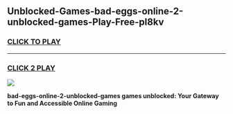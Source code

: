 
## Unblocked-Games-bad-eggs-online-2-unblocked-games-Play-Free-pl8kv
<h3>
<a href="https://premium76.site?title=bad-eggs-online-2-unblocked-games&ref=18A">CLICK TO PLAY</a></h3>
<hr>

<h3>
<a href="https://premium76.site?title=bad-eggs-online-2-unblocked-games&ref=18A">CLICK 2 PLAY</a>
  
</h3>

<a href="https://premium76.site?title=bad-eggs-online-2-unblocked-games&ref=18A"><img src="https://clearcache.store/games.png"></a>


**bad-eggs-online-2-unblocked-games games unblocked: Your Gateway to Fun and Accessible Online Gaming**
